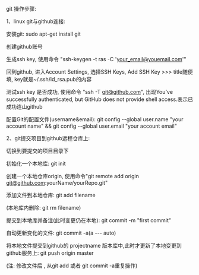 git 操作步骤:

1、linux git与github连接:

  安装git: sudo apt-get install git

  创建github账号

  生成ssh key, 使用命令 "ssh-keygen -t ras -C 'your_email@youemail.com'"

  回到github, 进入Account Settings, 选择SSH Keys, Add SSH Key >>> title随便填, key就是~/.ssh/id_rsa.pub的内容

  测试ssh key 是否成功, 使用命令 "ssh -T git@github.com", 出现You’ve successfully authenticated, but GitHub does not provide shell access.表示已成功连山github

  配置Git的配置文件(username&email): git config --global user.name "your account name" && git config --global user.email "your account email"

2、git提交项目到github远程仓库上:

  切换到要提交的项目目录下

  初始化一个本地库: git init

  创建一个本地仓库origin, 使用命令"git remote add origin git@github.com:yourName/yourRepo.git"

  添加文件到本地仓库: git add filename

  (本地库内删除: git rm filename)

  提交到本地库并备注(此时变更仍在本地): git commit -m "first commit"

  自动更新变化的文件: git commit -a(a --- auto)

  将本地文件提交到github的 projectname 版本库中,此时才更新了本地变更到github服务上: git push origin master

  (注: 修改文件后 , 从git add 或者 git commit -a重复操作)

